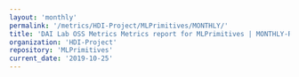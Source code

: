 ```yaml
---
layout: 'monthly'
permalink: '/metrics/HDI-Project/MLPrimitives/MONTHLY/'
title: 'DAI Lab OSS Metrics Metrics report for MLPrimitives | MONTHLY-REPORT-2019-10-25'
organization: 'HDI-Project'
repository: 'MLPrimitives'
current_date: '2019-10-25'
---
```

